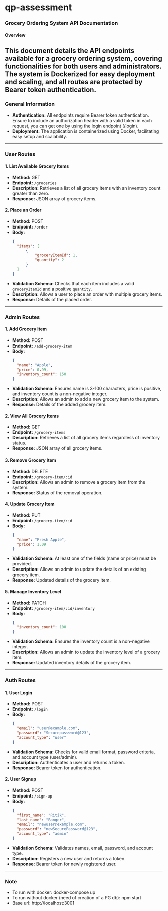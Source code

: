 # qp-assessment

### Grocery Ordering System API Documentation

#### Overview

## This document details the API endpoints available for a grocery ordering system, covering functionalities for both users and administrators. The system is Dockerized for easy deployment and scaling, and all routes are protected by Bearer token authentication.

### General Information

- **Authentication:** All endpoints require Bearer token authentication. Ensure to include an authorization header with a valid token in each request, you can get one by using the login endpoint (/login).
- **Deployment:** The application is containerized using Docker, facilitating easy setup and scalability.

---

### User Routes

#### 1. List Available Grocery Items

- **Method:** GET
- **Endpoint:** `/groceries`
- **Description:** Retrieves a list of all grocery items with an inventory count greater than zero.
- **Response:** JSON array of grocery items.

#### 2. Place an Order

- **Method:** POST
- **Endpoint:** `/order`
- **Body:**
  ```json
  {
  	"items": [
  		{
  			"groceryItemId": 1,
  			"quantity": 2
  		}
  	]
  }
  ```
- **Validation Schema:** Checks that each item includes a valid `groceryItemId` and a positive `quantity`.
- **Description:** Allows a user to place an order with multiple grocery items.
- **Response:** Details of the placed order.

---

### Admin Routes

#### 1. Add Grocery Item

- **Method:** POST
- **Endpoint:** `/add-grocery-item`
- **Body:**
  ```json
  {
  	"name": "Apple",
  	"price": 0.99,
  	"inventory_count": 150
  }
  ```
- **Validation Schema:** Ensures name is 3-100 characters, price is positive, and inventory count is a non-negative integer.
- **Description:** Allows an admin to add a new grocery item to the system.
- **Response:** Details of the added grocery item.

#### 2. View All Grocery Items

- **Method:** GET
- **Endpoint:** `/grocery-items`
- **Description:** Retrieves a list of all grocery items regardless of inventory status.
- **Response:** JSON array of all grocery items.

#### 3. Remove Grocery Item

- **Method:** DELETE
- **Endpoint:** `/grocery-item/:id`
- **Description:** Allows an admin to remove a grocery item from the system.
- **Response:** Status of the removal operation.

#### 4. Update Grocery Item

- **Method:** PUT
- **Endpoint:** `/grocery-item/:id`
- **Body:**
  ```json
  {
  	"name": "Fresh Apple",
  	"price": 1.09
  }
  ```
- **Validation Schema:** At least one of the fields (name or price) must be provided.
- **Description:** Allows an admin to update the details of an existing grocery item.
- **Response:** Updated details of the grocery item.

#### 5. Manage Inventory Level

- **Method:** PATCH
- **Endpoint:** `/grocery-item/:id/inventory`
- **Body:**
  ```json
  {
  	"inventory_count": 100
  }
  ```
- **Validation Schema:** Ensures the inventory count is a non-negative integer.
- **Description:** Allows an admin to update the inventory level of a grocery item.
- **Response:** Updated inventory details of the grocery item.

---

### Auth Routes

#### 1. User Login

- **Method:** POST
- **Endpoint:** `/login`
- **Body:**
  ```json
  {
  	"email": "user@example.com",
  	"password": "Securepassword@123",
  	"account_type": "user"
  }
  ```
- **Validation Schema:** Checks for valid email format, password criteria, and account type (user/admin).
- **Description:** Authenticates a user and returns a token.
- **Response:** Bearer token for authentication.

#### 2. User Signup

- **Method:** POST
- **Endpoint:** `/sign-up`
- **Body:**
  ```json
  {
  	"first_name": "Ritik",
  	"last_name": "Banger",
  	"email": "newuser@example.com",
  	"password": "newSecurePassword@123",
  	"account_type": "admin"
  }
  ```
- **Validation Schema:** Validates names, email, password, and account type.
- **Description:** Registers a new user and returns a token.
- **Response:** Bearer token for newly registered user.

---

### Note

- To run with docker: docker-compose up
- To run without docker (need of creation of a PG db): npm start
- Base url: http://localhost:3001
